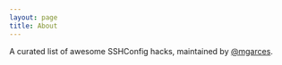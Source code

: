 ```yaml
---
layout: page
title: About
---
```

A curated list of awesome SSHConfig hacks, maintained by [@mgarces](https://twitter.com/mgarces).
